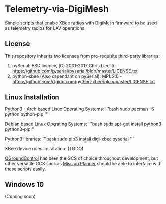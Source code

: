 # Telemetry-via-DigiMesh
Simple scripts that enable XBee radios with DigiMesh firmware to be used as telemetry radios for UAV operations

## License
This repository inherits two licenses from pre-requisite third-party libraries:

1. pySerial: BSD licence, (C) 2001-2017 Chris Liechti - 
https://github.com/pyserial/pyserial/blob/master/LICENSE.txt
2. python-xbee (Also dependant on pySerial): MPL 2.0 - https://github.com/digidotcom/python-xbee/blob/master/LICENSE.txt

## Linux Installation
Python3 - Arch based Linux Operating Systems:
'''bash
sudo pacman -S python python-pip
'''

Debian based Linux Operating Systems:
'''bash
sudo apt-get install python3 python3-pip
'''

Python3 libraries:
'''bash
sudo pip3 install digi-xbee pyserial
'''

XBee device rules installation:
(TODO)

[QGroundControl](https://github.com/mavlink/qgroundcontrol) has been the GCS of choice throughout 
development, but other versatile GCS such as [Mission 
Planner](https://github.com/ArduPilot/MissionPlanner) should be able to interface with these 
scripts easily.


## Windows 10
(Coming soon)
